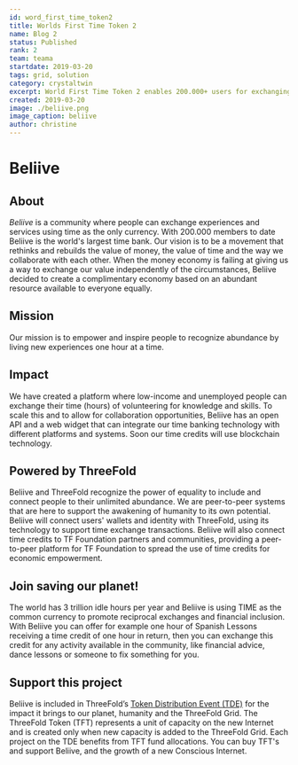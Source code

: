 ```yaml
---
id: word_first_time_token2
title: Worlds First Time Token 2
name: Blog 2
status: Published
rank: 2
team: teama
startdate: 2019-03-20
tags: grid, solution
category: crystaltwin
excerpt: World First Time Token 2 enables 200.000+ users for exchanging value.
created: 2019-03-20
image: ./beliive.png
image_caption: beliive
author: christine
---
```



# Beliive

## About

*Beliive* is a community where people can exchange experiences and services using time as the only currency. With 200.000 members to date Beliive is the world's largest time bank. Our vision is to be a movement that rethinks and rebuilds the value of money, the value of time and the way we collaborate with each other. When the money economy is failing at giving us a way to exchange our value independently of the circumstances, Beliive decided to create a complimentary economy based on an abundant resource available to everyone equally.

## Mission

Our mission is to empower and inspire people to recognize abundance by living new experiences one hour at a time.

## Impact

We have created a platform where low-income and unemployed people can exchange their time (hours) of volunteering for knowledge and skills. To scale this and to allow for collaboration opportunities, Beliive has an open API and a web widget that can integrate our time banking technology with different platforms and systems. Soon our time credits will use blockchain technology.

## Powered by ThreeFold

Beliive and ThreeFold recognize the power of equality to include and connect people to their unlimited abundance. We are peer-to-peer systems that are here to support the awakening of humanity to its own potential. Beliive will connect users' wallets and identity with ThreeFold, using its technology to support time exchange transactions. Beliive will also connect time credits to TF Foundation partners and communities, providing a peer-to-peer platform for TF Foundation to spread the use of time credits for economic empowerment.

## Join saving our planet!

The world has 3 trillion idle hours per year and Beliive is using TIME as the common currency to promote reciprocal exchanges and financial inclusion. With Beliive you can offer for example one hour of Spanish Lessons receiving a time credit of one hour in return, then you can exchange this credit for any activity available in the community, like financial advice, dance lessons or someone to fix something for you.


## Support this project

Beliive is included in ThreeFold’s [Token Distribution Event (TDE)](https://wiki.threefold.io/#/tdeoverview)</a> for the impact it brings to our planet, humanity and the ThreeFold Grid.
The ThreeFold Token (TFT) represents a unit of capacity on the new Internet and is created only when new capacity is added to the ThreeFold Grid.
Each project on the TDE benefits from TFT fund allocations. You can buy TFT's and support Beliive, and the growth of a new Conscious Internet.

